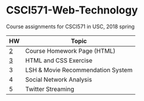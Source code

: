 # CSCI571-Web-Technology
Course assignments for CSCI571 in USC, 2018 spring

| HW | Topic |
| ----------- | ----- |
|      [2](ZoeZheng7/CSCI571-Web-Technology/hw2/HW2_Description.pdf)      | Course Homework Page (HTML) |
|      [3](CSCI571-Web-Technology/hw3/HW3_Description.pdf)      | HTML and CSS Exercise |
|      3      | LSH & Movie Recommendation System | Python, Scala |
|      4      | Social Network Analysis | Python, Scala |
|      5      | Twitter Streaming | Python, Scala |
